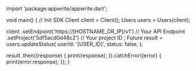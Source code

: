 import 'package:appwrite/appwrite.dart';

void main() { // Init SDK
  Client client = Client();
  Users users = Users(client);

  client
    .setEndpoint('https://[HOSTNAME_OR_IP]/v1') // Your API Endpoint
    .setProject('5df5acd0d48c2') // Your project ID
  ;
  Future result = users.updateStatus(
    userId: '[USER_ID]',
    status: false,
  );

  result
    .then((response) {
      print(response);
    }).catchError((error) {
      print(error.response);
  });
}
